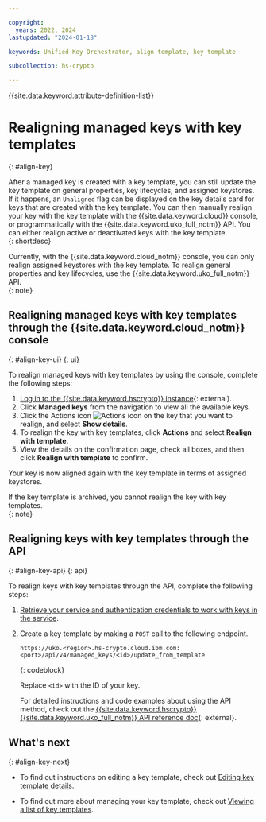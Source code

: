 ```yaml
---

copyright:
  years: 2022, 2024
lastupdated: "2024-01-18"

keywords: Unified Key Orchestrator, align template, key template

subcollection: hs-crypto

---
```


{{site.data.keyword.attribute-definition-list}}



# Realigning managed keys with key templates
{: #align-key}

After a managed key is created with a key template, you can still update the key template on general properties, key lifecycles, and assigned keystores. If it happens, an `Unaligned` flag can be displayed on the key details card for keys that are created with the key template. You can then manually realign your key with the key template with the {{site.data.keyword.cloud}} console, or programmatically with the {{site.data.keyword.uko_full_notm}} API. You can either realign active or deactivated keys with the key template.  
{: shortdesc}
  
Currently, with the {{site.data.keyword.cloud_notm}} console, you can only realign assigned keystores with the key template. To realign general properties and key lifecycles, use the {{site.data.keyword.uko_full_notm}} API.  
{: note}


## Realigning managed keys with key templates through the {{site.data.keyword.cloud_notm}} console
{: #align-key-ui}
{: ui}

To realign managed keys with key templates by using the console, complete the following steps:

1. [Log in to the {{site.data.keyword.hscrypto}} instance](https://cloud.ibm.com/login){: external}.
2. Click **Managed keys** from the navigation to view all the available keys. 
3. Click the Actions icon ![Actions icon](../icons/action-menu-icon.svg "Actions") on the key that you want to realign, and select **Show details**.
4. To realign the key with key templates, click **Actions** and select **Realign with template**.
5. View the details on the confirmation page, check all boxes, and then click **Realign with template** to confirm.

Your key is now aligned again with the key template in terms of assigned keystores. 


If the key template is archived, you cannot realign the key with key templates.  
{: note}


## Realigning keys with key templates through the API
{: #align-key-api}
{: api}

To realign keys with key templates through the API, complete the following steps:

1. [Retrieve your service and authentication credentials to work with keys in the service](/docs/hs-crypto?topic=hs-crypto-set-up-uko-api).
   
2. Create a key template by making a `POST` call to the following endpoint.
    
    ```
    https://uko.<region>.hs-crypto.cloud.ibm.com:<port>/api/v4/managed_keys/<id>/update_from_template
    ```
    {: codeblock}

    Replace `<id>` with the ID of your key.

    For detailed instructions and code examples about using the API method, check out the [{{site.data.keyword.hscrypto}} {{site.data.keyword.uko_full_notm}} API reference doc](/apidocs/uko#update-managed-key-from-template){: external}.


## What's next
{: #align-key-next}

- To find out instructions on editing a key template, check out [Editing key template details](/docs/hs-crypto?topic=hs-crypto-edit-template).

- To find out more about managing your key template, check out [Viewing a list of key templates](/docs/hs-crypto?topic=hs-crypto-view-template).


